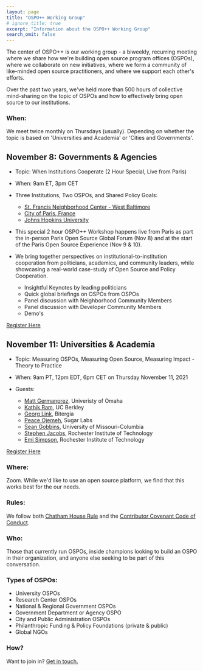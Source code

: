 ```yaml
---
layout: page
title: "OSPO++ Working Group"
# ignore_title: true
excerpt: "Information about the OSPO++ Working Group"
search_omit: false
---
```


The center of OSPO++ is our working group - a biweekly, recurring meeting where we share how we're building open source program offices (OSPOs), where we collaborate on new initiatives, where we form a community of like-minded open source practitioners, and where we support each other's efforts.


Over the past two years, we've held more than 500 hours of collective mind-sharing on the topic of OSPOs and how to effectively bring open source to our institutions.

### When:

We meet twice monthly on Thursdays (usually). Depending on whether the topic is based on 'Universities and Academia' or 'Cities and Governments'.

## November 8:  Governments & Agencies

- Topic:  When Institutions Cooperate (2 Hour Special, Live from Paris)

- When: 9am ET, 3pm CET

- Three Institutions, Two OSPOs, and Shared Policy Goals:
    * [St. Francis Neighborhood Center - West Baltimore](https://www.stfranciscenter.org/)
    * [City of Paris, France](https://opensource.paris.fr/ossparis/)
    * [Johns Hopkins University](https://drcc.library.jhu.edu/open-source-programs-office/)

- This special 2 hour OSPO++ Workshop happens live from Paris as part the in-person Paris Open Source Global Forum (Nov 8) and at the start of the Paris Open Source Experience (Nov 9 & 10).  

- We bring together perspectives on institutional-to-institution cooperation from politicians, academics, and community leaders, while showcasing a real-world case-study of Open Source and Policy Cooperation.

    * Insightful Keynotes by leading politicians
    * Quick global briefings on OSPOs from OSPOs
    * Panel discussion with Neighborhood Community Members
    * Panel discussion with Developer Community Members
    * Demo's

<a href="https://www.eventbrite.com/e/ospo-when-institutions-cooperate-2-hour-special-live-from-paris-tickets-198312426807" class="btn register" target="_blank">Register Here</a>

## November 11:  Universities & Academia

- Topic:  Measuring OSPOs, Measuring Open Source, Measuring Impact - Theory to Practice

- When: 9am PT, 12pm EDT, 6pm CET on Thursday November 11, 2021

- Guests: 
    * [Matt Germanprez](https://www.unomaha.edu/college-of-information-science-and-technology/about/faculty-staff/matt-germonprez.php), Univeristy of Omaha
    * [Kathik Ram](https://ram.berkeley.edu/), UC Berkley
    * [Georg Link](https://www.linkedin.com/in/georglink/), Bitergia
    * [Peace Ojemeh](https://www.linkedin.com/in/peace-ojemeh-0b5bb2151/), Sugar Labs
    * [Sean Gobbins](https://www.seangoggins.net/), University of Missouri-Columbia
    * [Stephen Jacobs](https://www.linkedin.com/in/itprofjacobs/), Rochester Institute of Technology
    * [Emi Simpson](https://opensource.ieee.org/emi), Rochester Institute of Technology

<a href="https://www.eventbrite.com/e/ospo-measuring-ospos-measuring-open-source-measuring-impact-tickets-198628462077" class="btn register" target="_blank">Register Here</a>


### Where:

Zoom. While we'd like to use an open source platform, we find that this works best for the our needs.

### Rules:

We follow both [Chatham House Rule](https://en.wikipedia.org/wiki/Chatham_House_Rule) and the [Contributor Covenant Code of Conduct](https://www.contributor-covenant.org/).

### Who:

Those that currently run OSPOs, inside champions looking to build an OSPO in their organization, and anyone else seeking to be part of this conversation.

### Types of OSPOs:

  - University OSPOs
  - Research Center OSPOs
  - National & Regional Government OSPOs
  - Government Department or Agency OSPO
  - City and Public Administration OSPOs
  - Philanthropic Funding & Policy Foundations (private & public)
  - Global NGOs

### How?

Want to join in? <a href="mailto:info@mosslabs.io">Get in touch.</a>
